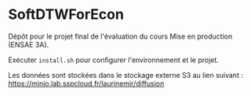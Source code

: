 # SoftDTWForEcon
Dépôt pour le projet final de l'évaluation du cours Mise en production (ENSAE 3A).

Exécuter `install.sh` pour configurer l'environnement et le projet.

Les données sont stockées dans le stockage externe S3 au lien suivant : https://minio.lab.sspcloud.fr/laurinemir/diffusion

